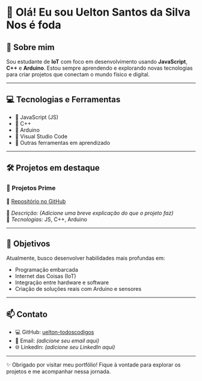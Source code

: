 # 👋 Olá! Eu sou **Uelton Santos da Silva Nos é foda**

## 🚀 Sobre mim

Sou estudante de **IoT** com foco em desenvolvimento usando **JavaScript**, **C++** e **Arduino**. Estou sempre aprendendo e explorando novas tecnologias para criar projetos que conectam o mundo físico e digital.

---

## 💻 Tecnologias e Ferramentas

- 🔹 JavaScript (JS)
- 🔹 C++
- 🔹 Arduino
- 🔹 Visual Studio Code
- 🔹 Outras ferramentas em aprendizado

---

## 🛠️ Projetos em destaque

### 📌 Projetos Prime

🔗 [Repositório no GitHub](https://github.com/uelton-todoscodigos/uelton-todoscodigos)

📃 *Descrição:* *(Adicione uma breve explicação do que o projeto faz)*  
🧰 *Tecnologias:* JS, C++, Arduino

---

## 🎯 Objetivos

Atualmente, busco desenvolver habilidades mais profundas em:

- Programação embarcada
- Internet das Coisas (IoT)
- Integração entre hardware e software
- Criação de soluções reais com Arduino e sensores

---

## 📫 Contato

- 💻 GitHub: [uelton-todoscodigos](https://github.com/uelton-todoscodigos)
- 📧 Email: *(adicione seu email aqui)*
- 🌐 LinkedIn: *(adicione seu LinkedIn aqui)*

---

✨ Obrigado por visitar meu portfólio! Fique à vontade para explorar os projetos e me acompanhar nessa jornada.

